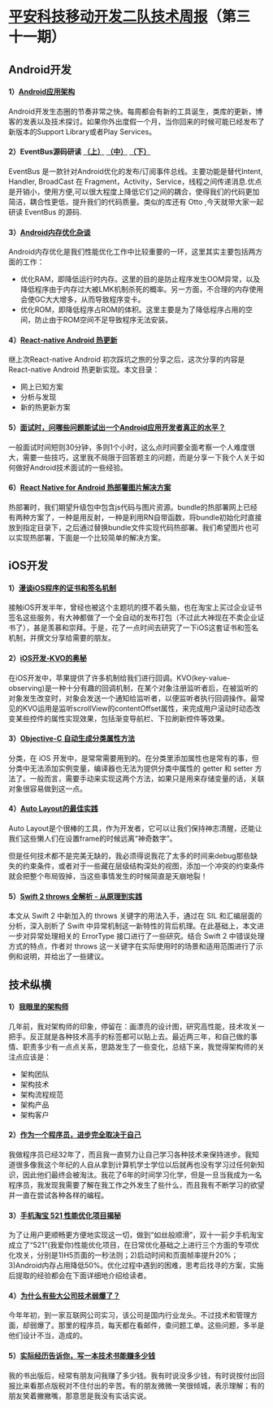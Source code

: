 # [平安科技移动开发二队技术周报](https://github.com/PaicHyperionDev/MobileDevWeekly)（第三十一期）

## Android开发

#### 1）[Android应用架构](http://www.jianshu.com/p/8ca27934c6e6)

Android开发生态圈的节奏非常之快。每周都会有新的工具诞生，类库的更新，博客的发表以及技术探讨。如果你外出度假一个月，当你回来的时候可能已经发布了新版本的Support Library或者Play Services。

#### 2）EventBus源码研读  [（上）](http://kymjs.com/code/2015/12/12/01/) [（中）](http://kymjs.com/code/2015/12/13/01/) [（下）](http://kymjs.com/code/2015/12/16/01/)

EventBus 是一款针对Android优化的发布/订阅事件总线。主要功能是替代Intent, Handler, BroadCast 在 Fragment，Activity，Service，线程之间传递消息.优点是开销小，使用方便,可以很大程度上降低它们之间的耦合，使得我们的代码更加简洁，耦合性更低，提升我们的代码质量。类似的库还有 Otto ,今天就带大家一起研读 EventBus 的源码.

#### 3）[Android内存优化杂谈](http://mp.weixin.qq.com/s?__biz=MzAwNDY1ODY2OQ==&mid=400656149&idx=1&sn=122b4f4965fafebf78ec0b4fce2ef62a&scene=0#wechat_redirect)

Android内存优化是我们性能优化工作中比较重要的一环，这里其实主要包括两方面的工作：

* 优化RAM，即降低运行时内存。这里的目的是防止程序发生OOM异常，以及降低程序由于内存过大被LMK机制杀死的概率。另一方面，不合理的内存使用会使GC大大增多，从而导致程序变卡。
* 优化ROM，即降低程序占ROM的体积。这里主要是为了降低程序占用的空间，防止由于ROM空间不足导致程序无法安装。

#### 4）[React-native Android 热更新](http://richard-cao.github.io/2015/12/03/React-native-Android-%E7%83%AD%E6%9B%B4%E6%96%B0/)

继上次React-native Android 初次踩坑之旅的分享之后，这次分享的内容是React-native Android 热更新实现。本文目录：

* 网上已知方案
* 分析与发现
* 新的热更新方案

#### 5）[面试时，问哪些问题能试出一个Android应用开发者真正的水平？](http://www.jianshu.com/p/74565bd741ab)

一般面试时间短则30分钟，多则1个小时，这么点时间要全面考察一个人难度很大，需要一些技巧，这里我不局限于回答题主的问题，而是分享一下我个人关于如何做好Android技术面试的一些经验。

#### 6）[React Native for Android 热部署图片解决方案](http://blog.csdn.net/kid1986513/article/details/50337083)

热部署时，我们期望升级包中包含js代码与图片资源。bundle的热部署网上已经有两种方案了，一种是用反射，一种是利用RN自带函数，将bundle初始化时直接放到指定目录下，之后通过替换bundle文件实现代码热部署。我们希望图片也可以实现热部署，下面是一个比较简单的解决方案。

## iOS开发

#### 1）[漫谈iOS程序的证书和签名机制](http://www.pchou.info/ios/2015/12/14/ios-certification-and-code-sign.html)

接触iOS开发半年，曾经也被这个主题坑的摸不着头脑，也在淘宝上买过企业证书签名这些服务，有大神都做了一个全自动的发布打包（不过此大神现在不卖企业证书了），甚是羡慕和崇拜。于是，花了一点时间去研究了一下iOS这套证书和签名机制，并撰文分享给需要的朋友。

#### 2）[iOS开发-KVO的奥秘](http://www.jianshu.com/p/742b4b248da9)

在iOS开发中，苹果提供了许多机制给我们进行回调。KVO(key-value-observing)是一种十分有趣的回调机制，在某个对象注册监听者后，在被监听的对象发生改变时，对象会发送一个通知给监听者，以便监听者执行回调操作。最常见的KVO运用是监听scrollView的contentOffset属性，来完成用户滚动时动态改变某些控件的属性实现效果，包括渐变导航栏、下拉刷新控件等效果。

#### 3）[Objective-C 自动生成分类属性方法](http://nathanli.cn/2015/12/14/objective-c-%E5%85%83%E7%BC%96%E7%A8%8B%E5%AE%9E%E8%B7%B5-%E5%88%86%E7%B1%BB%E5%8A%A8%E6%80%81%E5%B1%9E%E6%80%A7/)

分类，在 iOS 开发中，是常常需要用到的。在分类里添加属性也是常有的事，但分类中无法添加实例变量，编译器也无法为提供分类中属性的 getter 和 setter 方法了。一般而言，需要手动来实现这两个方法，如果只是用来存储变量的话，关联对象很容易做到这一点。

#### 4）[Auto Layout的最佳实践](http://www.calios.gq/2015/12/14/%EF%BC%BB%E8%AF%91%EF%BC%BDAuto-Layout%E7%9A%84%E6%9C%80%E4%BD%B3%E5%AE%9E%E8%B7%B5-%E2%80%94%E2%80%94-%E6%AD%A2%E7%96%BC%E7%89%87/)

Auto Layout是个很棒的工具，作为开发者，它可以让我们保持神志清醒，还能让我们这些懒人们在设置frame的时候远离“神奇数字”。

但是任何技术都不是完美无缺的，我必须得说我花了太多的时间来debug那些缺失的约束条件，或者对于一些藏在层级结构深处的视图，添加一个冲突的约束条件就会把整个布局毁掉，当这些事情发生的时候简直是天崩地裂！

#### 5）[Swift 2 throws 全解析 - 从原理到实践](http://www.ibm.com/developerworks/cn/mobile/mo-cn-swift/index.html)

本文从 Swift 2 中新加入的 throws 关键字的用法入手，通过在 SIL 和汇编层面的分析，深入剖析了 Swift 中异常机制这一新特性的背后机理。在此基础上，本文进一步对异常处理相关的 ErrorType 接口进行了一些研究。结合 Swift 2 中错误处理方式的特点，作者对 throws 这一关键字在实际使用时的场景和适用范围进行了示例和说明，并给出了一些建议。

## 技术纵横

#### 1）[我眼里的架构师](http://mp.weixin.qq.com/s?__biz=MzI4MjA4ODU0Ng==&mid=401373742&idx=1&sn=e27102eda726a2a56ee097013c2754ac#rd)

几年前，我对架构师的印象，停留在：画漂亮的设计图，研究高性能，技术攻关一把手。反正就是各种技术高手的标签都可以贴上去。最近两三年，和自己做的事情、职责多少有一点点关系，思路发生了一些变化，总结下来，我觉得架构师的关注点应该是：

* 架构团队
* 架构技术
* 架构流程规范
* 架构产品
* 架构客户

#### 2）[作为一个程序员，进步完全取决于自己](http://mp.weixin.qq.com/s?__biz=MjM5NzMyMjAwMA==&mid=401268306&idx=1&sn=3eb48ec9f939478f5955a55872145aae)

我做程序员已经32年了，而且我一直努力让自己学习各种技术来保持进步。我知道很多像我这个年纪的人自从拿到计算机学士学位以后就再也没有学习过任何新知识，因此他们最终会被淘汰。我花了6年的时间学习化学，但是一旦当我成为一名程序员，我发现我需要了解在我工作之外发生了些什么，而且我有不断学习的欲望并一直在尝试各种各样的编程。

#### 3）[手机淘宝 521 性能优化项目揭秘](http://mp.weixin.qq.com/s?__biz=MjM5MDE0Mjc4MA==&mid=401554928&idx=1&sn=abde4233ad87b6c7fb2e797b1902f5b6&scene=2&srcid=1206I2q9x0pFaJTh0gjOv9P5)

为了让用户更顺畅更方便地实现这一切，做到“如丝般顺滑”，双十一前夕手机淘宝成立了“521”(我爱你)性能优化项目，在日常优化基础之上进行三个方面的专项优化攻关，分别是1)H5页面的一秒法则；2)启动时间和页面帧率提升20%；3)Android内存占用降低50%。优化过程中遇到的困难，思考后找寻的方案，实施后提取的经验都会在下面详细地介绍给读者。

#### 4）[为什么有些大公司技术弱爆了？](https://www.zhihu.com/question/32039226)

今年年初，到一家互联网公司实习，该公司是国内行业龙头。不过技术和管理方面，却弱爆了。那里的程序员，每天都在看邮件，查问题工单。这些问题，多半是他们设计不当，造成的。

#### 5）[实际经历告诉你，写一本技术书能赚多少钱](http://www.cocoachina.com/programmer/20151208/14580.html)

我的书出版后，经常有朋友问我赚了多少钱。我有时说没多少钱，有时说按付出回报比来看那点版税对不住付出的辛苦。有的朋友微微一笑很倾城，表示理解；有的朋友笑着撇撇嘴，那意思是我没有实话实说。





